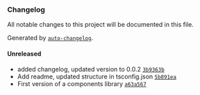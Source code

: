 ### Changelog
All notable changes to this project will be documented in this file.

Generated by [`auto-changelog`](https://github.com/CookPete/auto-changelog).

#### Unreleased
- added changelog, updated version to 0.0.2 [`3b9363b`](https://github.com/greian/sponline/commit/3b9363b7e986e0620e6980a4a8ca344f90ba4644)
- Add readme, updated structure in tsconfig.json [`5b891ea`](https://github.com/greian/sponline/commit/5b891ea47f880d8dc171c3734f99ffe3a0085b85)
- First version of a components library [`a63a567`](https://github.com/greian/sponline/commit/a63a5678155bf7cd4e361a3d930feb92c3492482)


